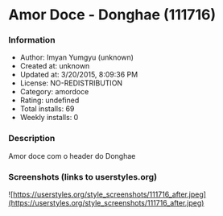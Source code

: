 # Amor Doce - Donghae (111716)

### Information
- Author: Imyan Yumgyu (unknown)
- Created at: unknown
- Updated at: 3/20/2015, 8:09:36 PM
- License: NO-REDISTRIBUTION
- Category: amordoce
- Rating: undefined
- Total installs: 69
- Weekly installs: 0


### Description
Amor doce com o header do Donghae


### Screenshots (links to userstyles.org)
![https://userstyles.org/style_screenshots/111716_after.jpeg](https://userstyles.org/style_screenshots/111716_after.jpeg)


